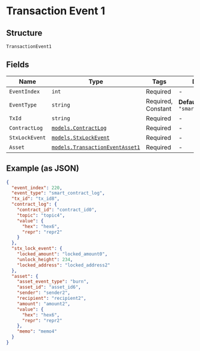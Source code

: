# Transaction Event 1

## Structure

`TransactionEvent1`

## Fields

| Name           | Type                                                                             | Tags               | Description                         |
| -------------- | -------------------------------------------------------------------------------- | ------------------ | ----------------------------------- |
| `EventIndex`   | `int`                                                                            | Required           | -                                   |
| `EventType`    | `string`                                                                         | Required, Constant | **Default**: `"smart_contract_log"` |
| `TxId`         | `string`                                                                         | Required           | -                                   |
| `ContractLog`  | [`models.ContractLog`](../../doc/models/contract-log.md)                         | Required           | -                                   |
| `StxLockEvent` | [`models.StxLockEvent`](../../doc/models/stx-lock-event.md)                      | Required           | -                                   |
| `Asset`        | [`models.TransactionEventAsset1`](../../doc/models/transaction-event-asset-1.md) | Required           | -                                   |

## Example (as JSON)

```json
{
  "event_index": 220,
  "event_type": "smart_contract_log",
  "tx_id": "tx_id8",
  "contract_log": {
    "contract_id": "contract_id0",
    "topic": "topic4",
    "value": {
      "hex": "hex6",
      "repr": "repr2"
    }
  },
  "stx_lock_event": {
    "locked_amount": "locked_amount0",
    "unlock_height": 234,
    "locked_address": "locked_address2"
  },
  "asset": {
    "asset_event_type": "burn",
    "asset_id": "asset_id6",
    "sender": "sender2",
    "recipient": "recipient2",
    "amount": "amount2",
    "value": {
      "hex": "hex6",
      "repr": "repr2"
    },
    "memo": "memo4"
  }
}
```
